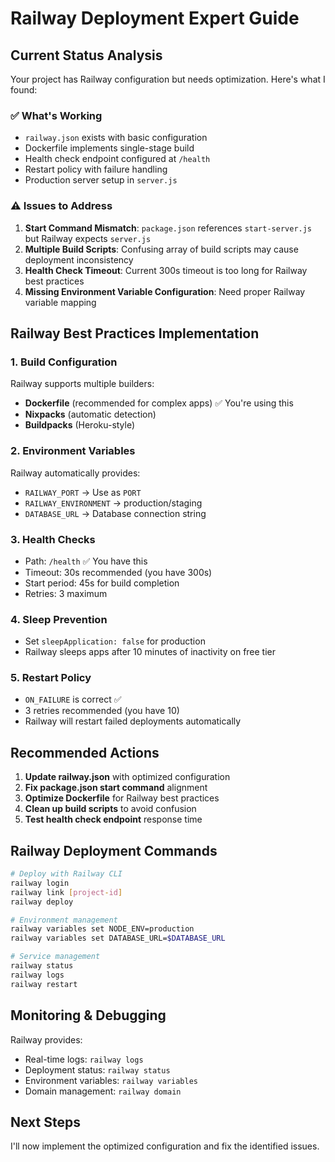 # Railway Deployment Expert Guide

## Current Status Analysis

Your project has Railway configuration but needs optimization. Here's what I found:

### ✅ What's Working
- `railway.json` exists with basic configuration
- Dockerfile implements single-stage build
- Health check endpoint configured at `/health`
- Restart policy with failure handling
- Production server setup in `server.js`

### ⚠️ Issues to Address
1. **Start Command Mismatch**: `package.json` references `start-server.js` but Railway expects `server.js`
2. **Multiple Build Scripts**: Confusing array of build scripts may cause deployment inconsistency
3. **Health Check Timeout**: Current 300s timeout is too long for Railway best practices
4. **Missing Environment Variable Configuration**: Need proper Railway variable mapping

## Railway Best Practices Implementation

### 1. Build Configuration
Railway supports multiple builders:
- **Dockerfile** (recommended for complex apps) ✅ You're using this
- **Nixpacks** (automatic detection)
- **Buildpacks** (Heroku-style)

### 2. Environment Variables
Railway automatically provides:
- `RAILWAY_PORT` → Use as `PORT`
- `RAILWAY_ENVIRONMENT` → production/staging
- `DATABASE_URL` → Database connection string

### 3. Health Checks
- Path: `/health` ✅ You have this
- Timeout: 30s recommended (you have 300s)
- Start period: 45s for build completion
- Retries: 3 maximum

### 4. Sleep Prevention
- Set `sleepApplication: false` for production
- Railway sleeps apps after 10 minutes of inactivity on free tier

### 5. Restart Policy
- `ON_FAILURE` is correct ✅
- 3 retries recommended (you have 10)
- Railway will restart failed deployments automatically

## Recommended Actions

1. **Update railway.json** with optimized configuration
2. **Fix package.json start command** alignment
3. **Optimize Dockerfile** for Railway best practices
4. **Clean up build scripts** to avoid confusion
5. **Test health check endpoint** response time

## Railway Deployment Commands

```bash
# Deploy with Railway CLI
railway login
railway link [project-id]
railway deploy

# Environment management
railway variables set NODE_ENV=production
railway variables set DATABASE_URL=$DATABASE_URL

# Service management
railway status
railway logs
railway restart
```

## Monitoring & Debugging

Railway provides:
- Real-time logs: `railway logs`
- Deployment status: `railway status`
- Environment variables: `railway variables`
- Domain management: `railway domain`

## Next Steps

I'll now implement the optimized configuration and fix the identified issues.